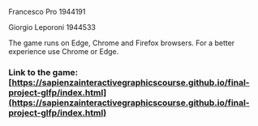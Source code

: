 Francesco Pro 1944191

Giorgio Leporoni 1944533

The game runs on Edge, Chrome and Firefox browsers. For a better experience use Chrome or Edge. 

### **Link to the game:** [https://sapienzainteractivegraphicscourse.github.io/final-project-glfp/index.html](https://sapienzainteractivegraphicscourse.github.io/final-project-glfp/index.html)

